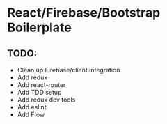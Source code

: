 React/Firebase/Bootstrap Boilerplate
====================================

## TODO:

* Clean up Firebase/client integration
* Add redux
* Add react-router
* Add TDD setup
* Add redux dev tools
* Add eslint
* Add Flow
